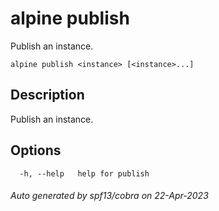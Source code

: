 # alpine publish

Publish an instance.

```
alpine publish <instance> [<instance>...]
```

## Description

Publish an instance.

## Options

```
  -h, --help   help for publish
```

###### Auto generated by spf13/cobra on 22-Apr-2023
